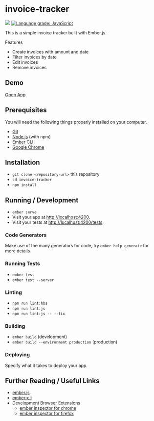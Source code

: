 # invoice-tracker

[![](https://travis-ci.org/computationalcore/invoice-tracker.svg?branch=master)](https://travis-ci.org/computationalcore/invoice-tracker.svg?branch=master)
[![Language grade: JavaScript](https://img.shields.io/lgtm/grade/javascript/g/computationalcore/invoice-tracker.svg)](https://lgtm.com/projects/g/computationalcore/invoice-tracker/context:javascript)

This is a simple invoice tracker built with Ember.js.

Features

- Create invoices with amount and date
- Filter invoices by date
- Edit invoices
- Remove invoices

## Demo

[Open App](https://computationalcore.github.io/invoice-tracker/)

## Prerequisites

You will need the following things properly installed on your computer.

* [Git](https://git-scm.com/)
* [Node.js](https://nodejs.org/) (with npm)
* [Ember CLI](https://ember-cli.com/)
* [Google Chrome](https://google.com/chrome/)

## Installation

* `git clone <repository-url>` this repository
* `cd invoice-tracker`
* `npm install`

## Running / Development

* `ember serve`
* Visit your app at [http://localhost:4200](http://localhost:4200).
* Visit your tests at [http://localhost:4200/tests](http://localhost:4200/tests).

### Code Generators

Make use of the many generators for code, try `ember help generate` for more details

### Running Tests

* `ember test`
* `ember test --server`

### Linting

* `npm run lint:hbs`
* `npm run lint:js`
* `npm run lint:js -- --fix`

### Building

* `ember build` (development)
* `ember build --environment production` (production)

### Deploying

Specify what it takes to deploy your app.

## Further Reading / Useful Links

* [ember.js](https://emberjs.com/)
* [ember-cli](https://ember-cli.com/)
* Development Browser Extensions
  * [ember inspector for chrome](https://chrome.google.com/webstore/detail/ember-inspector/bmdblncegkenkacieihfhpjfppoconhi)
  * [ember inspector for firefox](https://addons.mozilla.org/en-US/firefox/addon/ember-inspector/)
